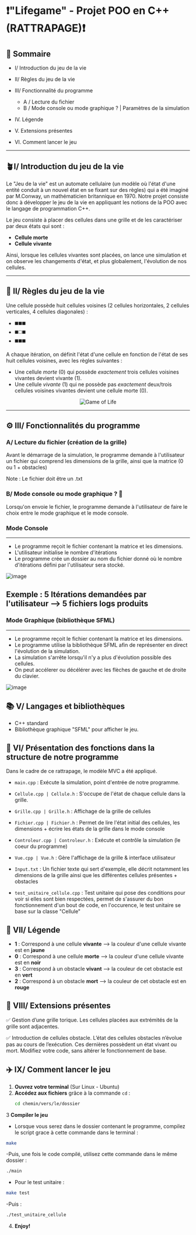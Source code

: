 # ❗"Lifegame" - Projet POO en C++ (RATTRAPAGE)❗

## 📜 **Sommaire**

- I/ Introduction du jeu de la vie
      
- II/ Règles du jeu de la vie
      
- III/ Fonctionnalité du programme
      
   -  A / Lecture du fichier
   -  B / Mode console ou mode graphique ? | Paramètres de la simulation

-  IV. Légende
      
-  V. Extensions présentes
      
-  VI. Comment lancer le jeu

----------------------
##  **🪴I/ Introduction du jeu de la vie**

Le "Jeu de la vie" est un automate cellulaire (un modèle où l'état d'une entité conduit à un nouvel état en se fixant sur des règles) qui a été imaginé par M.Conway, un mathématicien britannique en 1970. Notre projet consiste donc à développer le jeu de la vie en appliquant les notions de la POO avec le langage de programmation C++.

Le jeu consiste à placer des cellules dans une grille et de les caractériser par deux états qui sont :
-  **Cellule morte**
-  **Cellule vivante**

Ainsi, lorsque les cellules vivantes sont placées, on lance une simulation et on observe les changements d'état, et plus globalement, l'évolution de nos cellules.

----------------------

## **📏 II/ Règles du jeu de la vie**

Une cellule possède huit cellules voisines (2 cellules horizontales, 2 cellules verticales, 4 cellules diagonales) :
- ◼️◼️◼️ 
- ◼️◻️◼️ 
- ◼️◼️◼️

A chaque itération, on définit l'état d'une cellule en fonction de l'état de ses huit cellules voisines, avec les règles suivantes :

-  Une cellule *morte* (0) qui possède *exactement* trois cellules voisines vivantes devient vivante (1).
-  Une cellule *vivante* (1) qui ne possède pas *exactement* deux/trois cellules voisines vivantes devient une cellule morte (0).

<p align="center">
  <img src="https://github.com/user-attachments/assets/a8637444-208c-466c-8484-63e368080606" alt="Game of Life">
</p>

--------------------

## **⚙️ III/ Fonctionnalités du programme**

### **A/ Lecture du fichier (création de la grille)**

Avant le démarrage de la simulation, le programme demande à l'utilisateur un fichier qui comprend les dimensions de la grille, ainsi que la matrice (0 ou 1 + obstacles)

Note : Le fichier doit être un .txt

### **B/ Mode console ou mode graphique ? 🤔**

Lorsqu'on envoie le fichier, le programme demande à l'utilisateur de faire le choix entre le mode graphique et le mode console.

### Mode Console
----------
-  Le programme reçoit le fichier contenant la matrice et les dimensions.
-  L'utilisateur initialise le nombre d'itérations
-  Le programme crée un dossier au nom du fichier donné où le nombre d'itérations défini par l'utilisateur sera stocké.


![image](https://github.com/user-attachments/assets/6558483c-96b6-4c1b-b587-5d56e43469a7)


Exemple : 5 Itérations demandées par l'utilisateur --> 5 fichiers logs produits
----------

### Mode Graphique (bibliothèque SFML)

----------
-  Le programme reçoit le fichier contenant la matrice et les dimensions.
-  Le programme utilise la bibliothèque SFML afin de représenter en direct l'évolution de la simulation.
-  La simulation s'arrête lorsqu'il n'y a plus d'évolution possible des cellules.
-  On peut accélerer ou décélérer avec les flèches de gauche et de droite du clavier.

![image](https://github.com/user-attachments/assets/ab56ee01-bede-41ae-a281-5a452a9c4471)


##  **📚 V/ Langages et bibliothèques**

-  C++ standard
-  Bibliothèque graphique "SFML" pour afficher le jeu.

## **🚧 VI/ Présentation des fonctions dans la structure de notre programme**
Dans le cadre de ce rattrapage, le modèle MVC a été appliqué.

- ```main.cpp``` : Exécute la simulation, point d'entrée de notre programme.  

- ```Cellule.cpp | Cellule.h``` : S'occupe de l'état de chaque cellule dans la grille.

- ```Grille.cpp | Grille.h``` : Affichage de la grille de cellules

- ```Fichier.cpp | Fichier.h``` : Permet de lire l'état initial des cellules, les dimensions + écrire les états de la grille dans le mode console

- ```Controleur.cpp | Controleur.h``` : Exécute et contrôle la simulation (le coeur du programme)

- ```Vue.cpp | Vue.h``` : Gère l'affichage de la grille & interface utilisateur

- ```Input.txt``` : Un fichier texte qui sert d'exemple, elle décrit notamment les dimensions de la grille ainsi que les différentes cellules présentes + obstacles

- ```test_unitaire_cellule.cpp``` : Test unitaire qui pose des conditions pour voir si elles sont bien respectées, permet de s'assurer du bon fonctionnement d'un bout de code, en l'occurence, le test unitaire se base sur la classe "Cellule"

## **🧭 VII/ Légende**

- **1** : Correspond à une cellule **vivante** --> la couleur d'une cellule vivante est en **jaune**  
- **0** : Correspond à une cellule **morte** --> la couleur d'une cellule vivante est en **noir**  
- **3** : Correspond à un obstacle **vivant** --> la couleur de cet obstacle est en **vert**  
- **2** : Correspond à un obstacle **mort** --> la couleur de cet obstacle est en **rouge**  

## **🌻 VIII/ Extensions présentes**

✅ Gestion d’une grille torique. Les cellules placées aux extrémités de la grille sont adjacentes.  

✅ Introduction de cellules obstacle. L’état des cellules obstacles n’évolue pas au cours de l’exécution. Ces dernières possèdent un état vivant ou mort. Modifiez votre code, sans altérer le fonctionnement de base.  


## **✈️ IX/ Comment lancer le jeu**

1. **Ouvrez votre terminal** (Sur Linux - Ubuntu)  
2. **Accédez aux fichiers** grâce à la commande `cd` :  
   ```bash
   cd chemin/vers/le/dossier 
3 **Compiler le jeu**
- Lorsque vous serez dans le dossier contenant le programme, compilez le script grace à cette commande dans le terminal :
```bash
make
```
-Puis, une fois le code compilé, utilisez cette commande dans le même dossier :
```bash
./main
```
- Pour le test unitaire :
```bash
make test
```
-Puis :
```bash
./test_unitaire_cellule
```
4. **Enjoy!**

